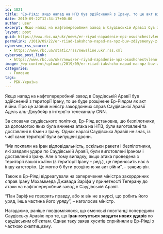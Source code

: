 ```yaml
---
id: 1821
title: 'Ер-Ріяд: якщо напад на НПЗ був здійснений з Ірану, то це акт війни'
date: 2019-09-22T12:34:17+00:00
author: user
excerpt: Якщо напад на нафтопереробний завод в Саудівській Аравії був здійснений з території Ірану, то це буде розцінене Ер-Ріядом як акт війни....
layout: post
guid: https://www.rbc.ua/ukr/news/er-riyad-napadenie-npz-osushchestvleno-irana-1569154883.html
permalink: /2019/09/22/er-riiad-iakshcho-napad-na-npz-buv-zdiysnenyy-z-iranu-to-tse-akt-viyny/
cyberseo_rss_source:
  - https://www.rbc.ua/static/rss/newsline.ukr.rss.xml
cyberseo_post_link:
  - https://www.rbc.ua/ukr/news/er-riyad-napadenie-npz-osushchestvleno-irana-1569154883.html
image: /wp-content/uploads/2019/09/er-riiad-iakshcho-napad-na-npz-buv-zdiysnenyy-z-iranu-to-tse-akt-viyny.jpg
categories:
  - Головне
tags:
  - РБК-Україна
---
```

Якщо напад на нафтопереробний завод в Саудівській Аравії був здійснений з території Ірану, то це буде розцінене Ер-Ріядом як акт війни. Про це заявив міністр закордонних справ Саудівської Аравії Адель аль-Джубейр в інтерв'ю телеканалу CNN.

За словами саудівського політика, Ер-Ріяд встановив, що безпілотники, за допомогою яких була вчинена атака на НПЗ, були виготовлені та доставлені в Ємен з Ірану. Однак наразі Саудівська Аравія не знає, із чиєї саме території були випущені дрони.

&#8220;Ми поклали на Іран відповідальність, оскільки ракети і безпілотники, які завдали удари по Саудівській Аравії, були виготовлені Іраном і доставлені з Ірану. Але в тому випадку, якщо атака проведена з території вашої країни (з території Ірану &#8211; ред.), це переносить нас в іншу категорію. Це могло б бути розцінено як акт війни&#8221;, &#8211; заявив він.

Також в Ер-Ріяді відреагували на заперечення міністра закордонних справ Ірану Мохаммеда Джавада Заріфа у причетності Тегерану до атаки на нафтопереробний завод в Саудівській Аравії.

&#8220;Пан Заріф не говорить правду, або ж він не в курсі, що робить його уряд, інша частина його уряду&#8221;, &#8211; наголосив міністр.

Нагадаємо, раніше повідомлялося, що єменські повстанці попередили Саудівську Аравію про те, що **Іран готується завдати нових ударів** по саудівським об'єктам. Однак таку заява хуситів сприйняли в Ер-Ріяді з часткою скептицизму.